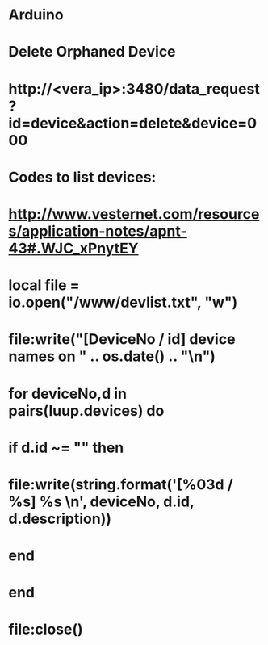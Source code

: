 # Arduino
#
# Delete Orphaned Device
#
# http://<vera_ip>:3480/data_request?id=device&action=delete&device=000
#
#
# Codes to list devices:
#
# http://www.vesternet.com/resources/application-notes/apnt-43#.WJC_xPnytEY
#
# local file = io.open("/www/devlist.txt", "w")
# file:write("[DeviceNo / id] device names on " .. os.date() .. "\n")
# for deviceNo,d in pairs(luup.devices) do
#   if d.id ~= "" then
#   file:write(string.format('[%03d / %s] %s \n', deviceNo, d.id, d.description))
# end
# end
# file:close()

